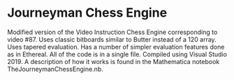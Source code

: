 # Journeyman Chess Engine
Modified version of the Video Instruction Chess Engine corresponding to video #87. Uses classic bitboards similar to Butter instead of a 120 array. Uses tapered evaluation. Has a number of simpler evaluation features done as in Ethereal. All of the code is in a single file. Compiled using Visual Studio 2019. A description of how it works is found in the Mathematica notebook TheJourneymanChessEngine.nb.
